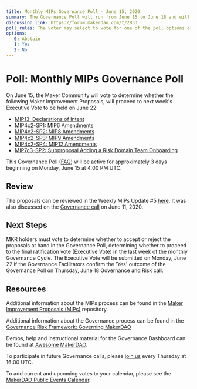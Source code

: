 ```yaml
---
title: Monthly MIPs Governance Poll - June 15, 2020
summary: The Governance Poll will run from June 15 to June 18 and will determine whether the proposals at hand will proceed to next week's Executive Vote. 
discussion_link: https://forum.makerdao.com/t/2833
poll_rules: The voter may select to vote for one of the poll options or they may elect to abstain from the poll entirely
options:
   0: Abstain
   1: Yes
   2: No
---
```

# Poll: Monthly MIPs Governance Poll

On June 15, the Maker Community will vote to determine whether the following Maker Improvement Proposals, will proceed to next week's Executive Vote to be held on June 22:

- [MIP13: Declarations of Intent](https://forum.makerdao.com/t/mip13-declarations-of-intent/2461)
- [MIP4c2-SP1: MIP6 Amendments](https://forum.makerdao.com/t/mip4c2-sp1-mip6-amendments/2663)
- [MIP4c2-SP2: MIP8 Amendments](https://forum.makerdao.com/t/mip4c2-sp2-mip8-amendments/2664)
- [MIP4c2-SP3: MIP9 Amendments](https://forum.makerdao.com/t/mip4c2-sp3-mip9-amendments/2665)
- [MIP4c2-SP4: MIP12 Amendments](https://forum.makerdao.com/t/mip4c2-sp4-mip12-amendments/2666)
- [MIP7c3-SP2: Subproposal Adding a Risk Domain Team Onboarding](https://forum.makerdao.com/t/mip7c3-sp2-subproposal-adding-a-risk-domain-team-onboarding/2702)

This Governance Poll ([FAQ](https://community-development.makerdao.com/makerdao-mcd-faqs/faqs#governance)) will be active for approximately 3 days beginning on Monday, June 15 at 4:00 PM UTC.

## Review

The proposals can be reviewed in the Weekly MIPs Update #5 [here](https://forum.makerdao.com/t/2833). It was also discussed on the [Governance call](https://youtu.be/Bym7DvajOgI?t=1283) on June 11, 2020.

## Next Steps

MKR holders must vote to determine whether to accept or reject the proposals at hand in the Governance Poll, determining whether to proceed to the final ratification vote (Executive Vote) in the last week of the monthly Governance Cycle. The Executive Vote will be submitted on Monday, June 22 if the Governance Facilitators confirm the 'Yes' outcome of the Governance Poll on Thursday, June 18 Governance and Risk call.

## Resources

Additional information about the MIPs process can be found in the [Maker Improvement Proposals (MIPs)](https://github.com/makerdao/mips) repository.

Additional information about the Governance process can be found in the [Governance Risk Framework: Governing MakerDAO](https://community-development.makerdao.com/governance/governance-risk-framework)

Demos, help and instructional material for the Governance Dashboard can be found at [Awesome MakerDAO](https://awesome.makerdao.com/#voting).

To participate in future Governance calls, please [join us](https://community-development.makerdao.com/governance/governance-and-risk-meetings) every Thursday at 16:00 UTC.

To add current and upcoming votes to your calendar, please see the [MakerDAO Public Events Calendar](https://calendar.google.com/calendar/embed?src=makerdao.com_3efhm2ghipksegl009ktniomdk%40group.calendar.google.com&ctz=America%2FLos_Angeles).
